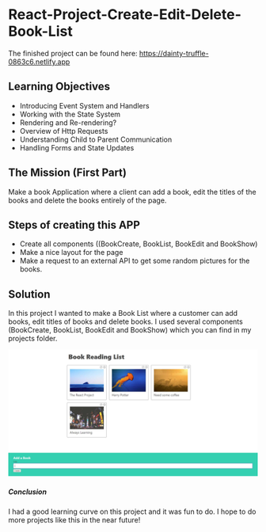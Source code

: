 # React-Project-Create-Edit-Delete-Book-List

The finished project can be found here: https://dainty-truffle-0863c6.netlify.app

## Learning Objectives

- Introducing Event System and Handlers
- Working with the State System
- Rendering and Re-rendering?
- Overview of Http Requests 
- Understanding Child to Parent Communication
- Handling Forms and State Updates

## The Mission (First Part)

Make a book Application where a client can add a book, edit the titles of the books and delete the books entirely of the page.

## Steps of creating this APP

- Create all components ((BookCreate, BookList, BookEdit and BookShow)
- Make a nice layout for the page
- Make a request to an external API to get some random pictures for the books.

## Solution

In this project I wanted to make a Book List where a customer can add books, edit titles of books and delete books. 
I used several components (BookCreate, BookList, BookEdit and BookShow) which you can find in my projects folder. 



![Books](./books/src/images/project.JPG)

##### Conclusion

I had a good learning curve on this project and it was fun to do. I hope to do more projects like this in the near future!
